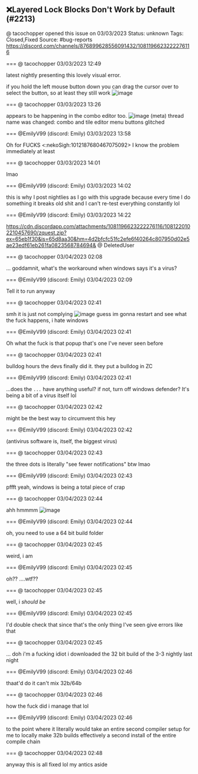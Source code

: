 ## ❌Layered Lock Blocks Don't Work by Default (#2213)
@ tacochopper opened this issue on 03/03/2023
Status: unknown
Tags: Closed,Fixed
Source: #bug-reports https://discord.com/channels/876899628556091432/1081196623222276116


=== @ tacochopper 03/03/2023 12:49

latest nightly presenting this lovely visual error. 

if you hold the left mouse button down you can drag the cursor over to select the button, so at least they still work
![image](https://cdn.discordapp.com/attachments/1081196623222276116/1081196623356510218/zquest_AkiczpfoWv.gif?ex=65eb0952&is=65d89452&hm=6e63a7f4df08b3fd281f8d4d565938e8da1d3f87d62c684c4142a75b8f75fc12&)

=== @ tacochopper 03/03/2023 13:26

appears to be happening in the combo editor too.
![image](https://cdn.discordapp.com/attachments/1081196623222276116/1081206014612869172/zquest_NhcVel18Za.gif?ex=65eb1211&is=65d89d11&hm=48618ce7ddf04a6fb7e5081b79573589985d9f61a2bc34147d8e76bd47ab2006&)
(meta) thread name was changed: combo and tile editor menu buttons glitched

=== @EmilyV99 (discord: Emily) 03/03/2023 13:58

Oh for FUCKS
<:nekoSigh:1012187680467075092>
I know the problem immediately at least

=== @ tacochopper 03/03/2023 14:01

lmao

=== @EmilyV99 (discord: Emily) 03/03/2023 14:02

this is why I post nightlies as I go with this upgrade
because every time I do something it breaks old shit
and I can't re-test everything constantly lol

=== @EmilyV99 (discord: Emily) 03/03/2023 14:22


https://cdn.discordapp.com/attachments/1081196623222276116/1081220102210457690/zquest.zip?ex=65eb1f30&is=65d8aa30&hm=4d2bfcfc51fc2efe6f40264c807950d02e5ae23edf61eb261fa0823568784694&
@ DeletedUser

=== @ tacochopper 03/04/2023 02:08

... goddamnit, what's the workaround when windows says it's a virus?

=== @EmilyV99 (discord: Emily) 03/04/2023 02:09

Tell it to run anyway

=== @ tacochopper 03/04/2023 02:41

smh it is just not complying
![image](https://cdn.discordapp.com/attachments/1081196623222276116/1081405921965649990/ykybz1YttH.png?ex=65ebcc3f&is=65d9573f&hm=c4468eb77a66f1277116697d2d623359bb312f1def1b89c0a8d223c7976af467&)
guess im gonna restart and see what the fuck happens, i hate windows

=== @EmilyV99 (discord: Emily) 03/04/2023 02:41

Oh what the fuck is that popup
that's one I've never seen before

=== @ tacochopper 03/04/2023 02:41

bulldog hours
the devs finally did it. they put a bulldog in ZC

=== @EmilyV99 (discord: Emily) 03/04/2023 02:41

...does the `...` have anything useful?
if not, turn off windows defender?
It's being a bit of a virus itself lol

=== @ tacochopper 03/04/2023 02:42

might be the best way to circumvent this hey

=== @EmilyV99 (discord: Emily) 03/04/2023 02:42

(antivirus software is, itself, the biggest virus)

=== @ tacochopper 03/04/2023 02:43

the three dots is literally "see fewer notifications" btw lmao

=== @EmilyV99 (discord: Emily) 03/04/2023 02:43

pffft
yeah, windows is being a total piece of crap

=== @ tacochopper 03/04/2023 02:44

ahh hmmmm
![image](https://cdn.discordapp.com/attachments/1081196623222276116/1081406753503186944/zlauncher_kEklNrBVgg.png?ex=65ebcd05&is=65d95805&hm=026a9b04a44da620f62f3cbdaf5f82d12d1984b41c2d84cedc93294d2b237000&)

=== @EmilyV99 (discord: Emily) 03/04/2023 02:44

oh, you need to use a 64 bit build folder

=== @ tacochopper 03/04/2023 02:45

weird, i am

=== @EmilyV99 (discord: Emily) 03/04/2023 02:45

oh??
....wtf??

=== @ tacochopper 03/04/2023 02:45

well, i *should be*

=== @EmilyV99 (discord: Emily) 03/04/2023 02:45

I'd double check that
since that's the only thing I've seen give errors like that

=== @ tacochopper 03/04/2023 02:45

... doh i'm a fucking idiot
i downloaded the 32 bit build of the 3-3 nightly last night

=== @EmilyV99 (discord: Emily) 03/04/2023 02:46

thaat'd do it
can't mix 32b/64b

=== @ tacochopper 03/04/2023 02:46

how the fuck did i manage that lol

=== @EmilyV99 (discord: Emily) 03/04/2023 02:46

to the point where it literally would take an entire second compiler setup for me to locally make 32b builds
effectively a second install of the entire compile chain

=== @ tacochopper 03/04/2023 02:48

anyway this is all fixed lol
my antics aside
